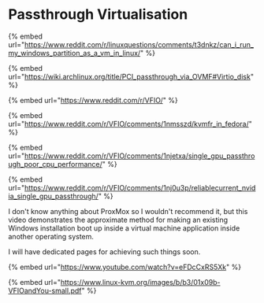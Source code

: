# Passthrough Virtualisation

{% embed url="https://www.reddit.com/r/linuxquestions/comments/t3dnkz/can_i_run_my_windows_partition_as_a_vm_in_linux/" %}

{% embed url="https://wiki.archlinux.org/title/PCI_passthrough_via_OVMF#Virtio_disk" %}

{% embed url="https://www.reddit.com/r/VFIO/" %}

{% embed url="https://www.reddit.com/r/VFIO/comments/1nmsszd/kvmfr_in_fedora/" %}

{% embed url="https://www.reddit.com/r/VFIO/comments/1njetxa/single_gpu_passthrough_poor_cpu_performance/" %}

{% embed url="https://www.reddit.com/r/VFIO/comments/1nj0u3p/reliablecurrent_nvidia_single_gpu_passthrough/" %}

I don't know anything about ProxMox so I wouldn't recommend it, but this video demonstrates the approximate method for making an existing Windows installation boot up inside a virtual machine application inside another operating system.

I will have dedicated pages for achieving such things soon.

{% embed url="https://www.youtube.com/watch?v=eFDcCxRS5Xk" %}

{% embed url="https://www.linux-kvm.org/images/b/b3/01x09b-VFIOandYou-small.pdf" %}



